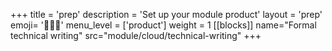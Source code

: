 +++
title = 'prep'
description = 'Set up your module product'
layout = 'prep'
emoji= '🧑🏾‍💻'
menu_level = ['product']
weight = 1
[[blocks]]
name="Formal technical writing"
src="module/cloud/technical-writing"
+++
